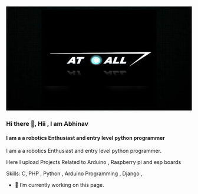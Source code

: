 ![](https://github.com/Abhinav330/Abhinav330/blob/main/AT%20ALL%20LOGO.png)
### Hi there 👋, Hii , I am Abhinav
#### I am a a robotics Enthusiast and entry level python programmer  
I am a a robotics Enthusiast and entry level python programmer. 

Here I upload Projects Related to Arduino , Raspberry pi and esp boards

Skills: C, PHP , Python , Arduino Programming , Django , 

- 🔭 I’m currently working on this page. 




